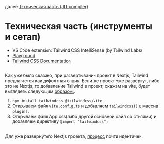 <div>
далее
<a href="07.md">
Техническая часть (JIT compiler)
</a>
</div>

<h1>Техническая часть (инструменты и сетап)</h1>

<ul>
<li>
VS Code extension: Tailwind CSS IntelliSense (by Tailwind Labs)
</li>
<li>
<a href="https://play.tailwindcss.com/">Playground</a>
</li>
<li>
<a href="https://tailwindcss.com/docs/installation/using-vite">Tailwind CSS Documentation</a>
</li>
</ul>

<br />

<div>
Как уже было сказано, при развертывании проект в Nextjs, Tailwind предлагается как дефолтная опция. Если же проект уже развернут, либо это не Nextjs, то добавление Tailwind в проект, скажем на vite, будет выглядеть следующим <a href="https://tailwindcss.com/docs/installation/using-vite">образом:</a>. 
</div>

<ol>
<li>
<code>npm install tailwindcss @tailwindcss/vite</code>
</li>
<li>
Открываем файл <code>vite.config.ts</code> и добавляем <code>tailwindcss()</code> в массив <code>plugins</code>.
</li>
<li>
Открываем файл App.css(либо другой основной файл со стилями) и добавляем директиву <code>@import "tailwindcss";</code>
</li>
</ol>

<br />

<div>
Для уже развернутого Nextjs проекта, <a href="https://tailwindcss.com/docs/installation/framework-guides/nextjs">процесс</a> почти идентичен.
</div>
